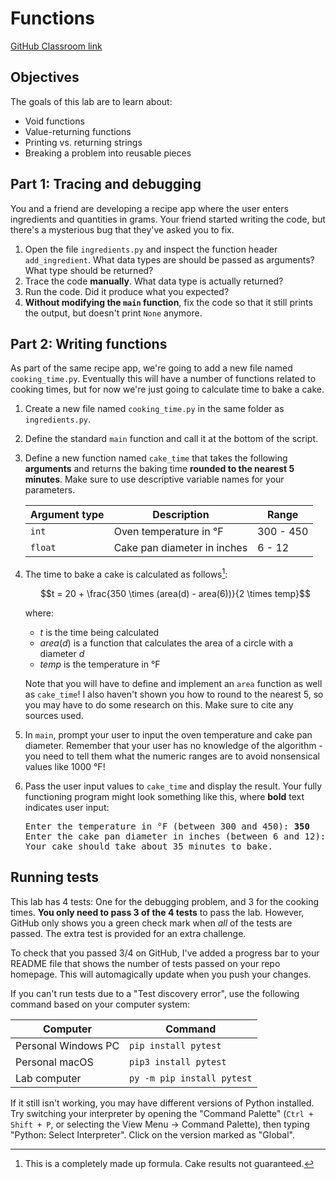 # Functions
[GitHub Classroom link](https://classroom.github.com/a/pY2nKdmx)

## Objectives
The goals of this lab are to learn about:
- Void functions
- Value-returning functions
- Printing vs. returning strings
- Breaking a problem into reusable pieces

## Part 1: Tracing and debugging
You and a friend are developing a recipe app where the user enters ingredients and quantities in grams. Your friend started writing the code, but there's a mysterious bug that they've asked you to fix.

1. Open the file `ingredients.py` and inspect the function header `add_ingredient`. What data types are should be passed as arguments? What type should be returned?
2. Trace the code **manually**. What data type is actually returned?
3. Run the code. Did it produce what you expected?
4. **Without modifying the `main` function**, fix the code so that it still prints the output, but doesn't print `None` anymore.

## Part 2: Writing functions
As part of the same recipe app, we're going to add a new file named `cooking_time.py`. Eventually this will have a number of functions related to cooking times, but for now we're just going to calculate time to bake a cake.

1. Create a new file named `cooking_time.py` in the same folder as `ingredients.py`.
2. Define the standard `main` function and call it at the bottom of the script.
3. Define a new function named `cake_time` that takes the following **arguments** and returns the baking time **rounded to the nearest 5 minutes**. Make sure to use descriptive variable names for your parameters.
   
   | Argument type | Description                 | Range     |
   | ------------- | --------------------------- | --------- |
   | `int`         | Oven temperature in °F      | 300 - 450 |
   | `float`       | Cake pan diameter in inches | 6 - 12    |

4. The time to bake a cake is calculated as follows[^*]:
   [^*]: This is a completely made up formula. Cake results not guaranteed.

   $$t = 20 + \frac{350 \times (area(d) - area(6))}{2 \times temp}$$

   where:
   - $t$ is the time being calculated
   - $area(d)$ is a function that calculates the area of a circle with a diameter $d$
   - $temp$ is the temperature in °F

   Note that you will have to define and implement an `area` function as well as `cake_time`! I also haven't shown you how to round to the nearest 5, so you may have to do some research on this. Make sure to cite any sources used.

5. In `main`, prompt your user to input the oven temperature and cake pan diameter. Remember that your user has no knowledge of the algorithm - you need to tell them what the numeric ranges are to avoid nonsensical values like 1000 °F!
6. Pass the user input values to `cake_time` and display the result. Your fully functioning program might look something like this, where **bold** text indicates user input:

   <pre>
   Enter the temperature in °F (between 300 and 450): <b>350</b>
   Enter the cake pan diameter in inches (between 6 and 12): <b>8.5</b>
   Your cake should take about 35 minutes to bake.</pre>

## Running tests
This lab has 4 tests: One for the debugging problem, and 3 for the cooking times. **You only need to pass 3 of the 4 tests** to pass the lab. However, GitHub only shows you a green check mark when *all* of the tests are passed. The extra test is provided for an extra challenge.

To check that you passed 3/4 on GitHub, I've added a progress bar to your README file that shows the number of tests passed on your repo homepage. This will automagically update when you push your changes.

If you can't run tests due to a "Test discovery error", use the following command based on your computer system:

| Computer            | Command                    |
| ------------------- | -------------------------- |
| Personal Windows PC | `pip install pytest`       |
| Personal macOS      | `pip3 install pytest`      |
| Lab computer        | `py -m pip install pytest` |

If it still isn't working, you may have different versions of Python installed. Try switching your interpreter by opening the "Command Palette" (`Ctrl + Shift + P`, or selecting the View Menu -> Command Palette), then typing "Python: Select Interpreter". Click on the version marked as "Global".